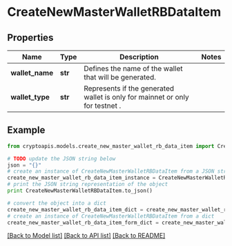 # CreateNewMasterWalletRBDataItem


## Properties
Name | Type | Description | Notes
------------ | ------------- | ------------- | -------------
**wallet_name** | **str** | Defines the name of the wallet that will be generated. | 
**wallet_type** | **str** | Represents if the generated wallet is only for mainnet or only for testnet . | 

## Example

```python
from cryptoapis.models.create_new_master_wallet_rb_data_item import CreateNewMasterWalletRBDataItem

# TODO update the JSON string below
json = "{}"
# create an instance of CreateNewMasterWalletRBDataItem from a JSON string
create_new_master_wallet_rb_data_item_instance = CreateNewMasterWalletRBDataItem.from_json(json)
# print the JSON string representation of the object
print CreateNewMasterWalletRBDataItem.to_json()

# convert the object into a dict
create_new_master_wallet_rb_data_item_dict = create_new_master_wallet_rb_data_item_instance.to_dict()
# create an instance of CreateNewMasterWalletRBDataItem from a dict
create_new_master_wallet_rb_data_item_form_dict = create_new_master_wallet_rb_data_item.from_dict(create_new_master_wallet_rb_data_item_dict)
```
[[Back to Model list]](../README.md#documentation-for-models) [[Back to API list]](../README.md#documentation-for-api-endpoints) [[Back to README]](../README.md)


